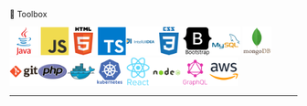 🧰 Toolbox

<img src="https://github.com/devicons/devicon/blob/master/icons/java/java-original-wordmark.svg" alt="JavaScript" height="50"/> <img src="https://github.com/devicons/devicon/blob/master/icons/javascript/javascript-original.svg" alt="JavaScript" height="50"/><img src="https://github.com/devicons/devicon/blob/master/icons/html5/html5-original-wordmark.svg" alt="HTML" height="50"/><img src="https://github.com/devicons/devicon/blob/master/icons/typescript/typescript-original.svg" alt="TypeScript" height="50" /><img src="https://github.com/devicons/devicon/blob/master/icons/intellij/intellij-original-wordmark.svg" alt="IntelliJ" height="50" /><img src="https://github.com/devicons/devicon/blob/master/icons/css3/css3-plain-wordmark.svg" alt="CSS" height="50"/><img src="https://github.com/devicons/devicon/blob/master/icons/bootstrap/bootstrap-plain-wordmark.svg" alt="CSS" height="50"/><img src="https://github.com/devicons/devicon/blob/master/icons/mysql/mysql-original-wordmark.svg" alt="MySQL" height="50"/> <img src="https://github.com/devicons/devicon/blob/master/icons/mongodb/mongodb-original-wordmark.svg" alt="MongoDB" height="50"/><img src="https://github.com/devicons/devicon/blob/master/icons/git/git-original-wordmark.svg" alt="Git" height="50"/><img src="https://github.com/devicons/devicon/blob/master/icons/php/php-original.svg" alt="PHP" height="50"/><img src="https://github.com/devicons/devicon/blob/master/icons/docker/docker-original.svg" alt="Docker" height="50"/><img src="https://github.com/devicons/devicon/blob/master/icons/kubernetes/kubernetes-plain-wordmark.svg" alt="Kubernetes" height="50" /><img src="https://github.com/devicons/devicon/blob/master/icons/react/react-original-wordmark.svg" alt="React" height="50" /><img src="https://github.com/devicons/devicon/blob/master/icons/nodejs/nodejs-original-wordmark.svg" alt="NodeJS" height="50" /><img src="https://github.com/devicons/devicon/blob/master/icons/graphql/graphql-plain-wordmark.svg" alt="GraphQL" height="50" /><img src="https://github.com/devicons/devicon/blob/master/icons/amazonwebservices/amazonwebservices-original-wordmark.svg" alt="AWS" height="50" />


---
